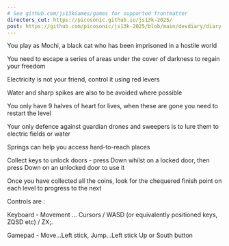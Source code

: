 ```yaml
---
# See github.com/js13kGames/games for supported frontmatter
directors_cut: https://picosonic.github.io/js13k-2025/
post: https://github.com/picosonic/js13k-2025/blob/main/devdiary/diary.md
---
```

You play as Mochi, a black cat who has been imprisoned in a hostile world

You need to escape a series of areas under the cover of darkness to regain your freedom

Electricity is not your friend, control it using red levers

Water and sharp spikes are also to be avoided where possible

You only have 9 halves of heart for lives, when these are gone you need to restart the level

Your only defence against guardian drones and sweepers is to lure them to electric fields or water

Springs can help you access hard-to-reach places

Collect keys to unlock doors - press Down whilst on a locked door, then press Down on an unlocked door to use it

Once you have collected all the coins, look for the chequered finish point on each level to progress to the next

Controls are :

Keyboard - Movement ... Cursors / WASD (or equivalently positioned keys, ZQSD etc) / ZX;. 

Gamepad - Move...Left stick, Jump...Left stick Up or South button